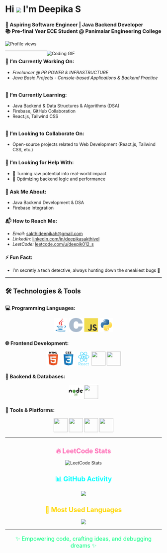 <!-- Intro Section -->
<p align="center">
  <h1><b>Hi <img src="https://media.giphy.com/media/hvRJCLFzcasrR4ia7z/giphy.gif" width="30px" style="vertical-align:middle;" /> I'm Deepika S</b></h1>
  <h3><b>
    🚀 Aspiring Software Engineer | Java Backend Developer  <br/>
    📚 Pre-final Year ECE Student @ Panimalar Engineering College
  </b></h3>
  <img src="https://komarev.com/ghpvc/?username=deepika012-sh&label=Profile%20views&color=0e75b6&style=flat" alt="Profile views" />
</p>
 <div>
    <img align="right" width="370" hight="290" src="https://media.tenor.com/QVC1Nmb9TwUAAAAC/coding.gif" width="280" alt="Coding GIF" />
  </div>

---

### 🔭 I’m Currently Working On:
- *Freelancer @ PR POWER & INFRASTRUCTURE*
- *Java Basic Projects - Console-based Applications & Backend Practice*

<div style="display: flex; align-items: center; justify-content: space-between;">
  <div>
    <h3>🌱 I’m Currently Learning:</h3>
    <ul>
      <li>Java Backend & Data Structures & Algorithms (DSA)</li>
      <li>Firebase, GitHub Collaboration</li>
      <li>React.js, Tailwind CSS</li>
    </ul>
  </div>
 
</div>

### 👯 I’m Looking to Collaborate On:
- Open-source projects related to Web Development (React.js, Tailwind CSS, etc.)

### 🤝 I’m Looking for Help With:
- 🌱 Turning raw potential into real-world impact  
- 🔧 Optimizing backend logic and performance

### 💬 Ask Me About:
- Java Backend Development & DSA  
- Firebase Integration

### 📬 How to Reach Me:
- *Email:* sakthideepikah@gmail.com  
- *LinkedIn:* [linkedin.com/in/deepikasakthivel](https://www.linkedin.com/in/deepikasakthivel)  
- *LeetCode:* [leetcode.com/u/deepik012_s](https://leetcode.com/u/deepik012_s)

### ⚡ Fun Fact:
- I’m secretly a tech detective, always hunting down the sneakiest bugs 🐞

---

## 🛠 Technologies & Tools

### 💻 Programming Languages:
<p align="center">
  <img src="https://raw.githubusercontent.com/devicons/devicon/master/icons/java/java-original.svg" width="45" height="45"/>
  <img src="https://raw.githubusercontent.com/devicons/devicon/master/icons/c/c-original.svg" width="45" height="45"/>
  <img src="https://raw.githubusercontent.com/devicons/devicon/master/icons/javascript/javascript-original.svg" width="45" height="45"/>
  <img src="https://raw.githubusercontent.com/devicons/devicon/master/icons/python/python-original.svg" width="45" height="45"/>
</p>

### 🌐 Frontend Development:
<p align="center">
  <img src="https://raw.githubusercontent.com/devicons/devicon/master/icons/html5/html5-original-wordmark.svg" width="45" height="45"/>
  <img src="https://raw.githubusercontent.com/devicons/devicon/master/icons/css3/css3-original-wordmark.svg" width="45" height="45"/>
  <img src="https://raw.githubusercontent.com/devicons/devicon/master/icons/react/react-original-wordmark.svg" width="45" height="45"/>
  <img src="https://reactnative.dev/img/header_logo.svg" width="45" height="45"/>
  <img src="https://www.vectorlogo.zone/logos/tailwindcss/tailwindcss-icon.svg" width="45" height="45"/>
</p>

### 🔧 Backend & Databases:
<p align="center">
  <img src="https://raw.githubusercontent.com/devicons/devicon/master/icons/nodejs/nodejs-original-wordmark.svg" width="45" height="45"/>
  <img src="https://www.vectorlogo.zone/logos/firebase/firebase-icon.svg" width="45" height="45"/>
</p>

### 🧰 Tools & Platforms:
<p align="center">
  <img src="https://www.vectorlogo.zone/logos/git-scm/git-scm-icon.svg" width="45" height="45"/>
  <img src="https://cdn.worldvectorlogo.com/logos/arduino-1.svg" width="45" height="45"/>
  <img src="https://upload.wikimedia.org/wikipedia/commons/2/21/Matlab_Logo.png" width="45" height="45"/>
  <img src="https://www.vectorlogo.zone/logos/figma/figma-icon.svg" width="45" height="45"/>
</p>

---

<h2 align="center" style="color:#FF69B4;">🔥 LeetCode Stats</h2>
<p align="center">
  <img src="https://leetcard.jacoblin.cool/Deepik012_S?theme=dark&font=Marcellus&ext=contest" alt="LeetCode Stats" />
</p>

<h2 align="center" style="color:#00FFFF;">📊 GitHub Activity</h2>
<p align="center">
  <img src="https://github-readme-activity-graph.vercel.app/graph?username=deepika012-sh&bg_color=000000&color=00ffcc&line=ff00cc&point=ffffff&area=true&hide_border=true"/>
</p>

<h2 align="center" style="color:#FFD700;">📌 Most Used Languages</h2>
<p align="center">
  <img src="https://github-readme-stats.vercel.app/api/top-langs/?username=deepika012-sh&layout=compact&theme=radical"/>
</p>

---

<p align="center" style="font-size:18px; color:#00FF7F;">
  ✨ Empowering code, crafting ideas, and debugging dreams ✨
</p>
